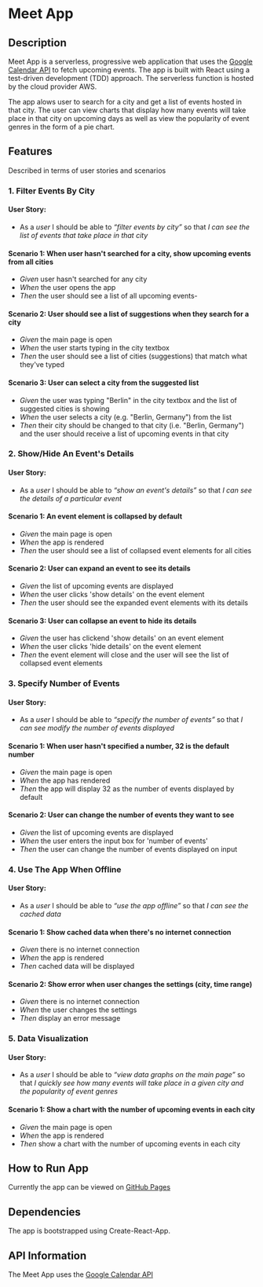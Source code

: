 # Meet App

## Description

Meet App is a serverless, progressive web application that uses the [Google Calendar API](https://developers.google.com/calendar) to fetch upcoming events. The app is built with React using a test-driven development (TDD) approach. The serverless function is hosted by the cloud provider AWS.

The app alows user to search for a city and get a list of events hosted in that city. The user can view charts that display how many events will take place in that city on upcoming days as well as view the popularity of event genres in the form of a pie chart.

## Features

Described in terms of user stories and scenarios

### 1. Filter Events By City

#### User Story:

- As a _user_ I should be able to _“filter events by city”_ so that _I can see the list of events that take place in that city_

#### Scenario 1: When user hasn't searched for a city, show upcoming events from all cities

- _Given_ user hasn't searched for any city
- _When_ the user opens the app
- _Then_ the user should see a list of all upcoming events-

#### Scenario 2: User should see a list of suggestions when they search for a city

- _Given_ the main page is open
- _When_ the user starts typing in the city textbox
- _Then_ the user should see a list of cities (suggestions) that match what they've typed

#### Scenario 3: User can select a city from the suggested list

- _Given_ the user was typing "Berlin" in the city textbox and the list of suggested cities is showing
- _When_ the user selects a city (e.g. "Berlin, Germany") from the list
- _Then_ their city should be changed to that city (i.e. "Berlin, Germany") and the user should receive a list of upcoming events in that city

### 2. Show/Hide An Event's Details

#### User Story:

- As a _user_ I should be able to _“show an event's details”_ so that _I can see the details of a particular event_

#### Scenario 1: An event element is collapsed by default

- _Given_ the main page is open
- _When_ the app is rendered
- _Then_ the user should see a list of collapsed event elements for all cities

#### Scenario 2: User can expand an event to see its details

- _Given_ the list of upcoming events are displayed
- _When_ the user clicks 'show details' on the event element
- _Then_ the user should see the expanded event elements with its details

#### Scenario 3: User can collapse an event to hide its details

- _Given_ the user has clickend 'show details' on an event element
- _When_ the user clicks 'hide details' on the event element
- _Then_ the event element will close and the user will see the list of collapsed event elements

### 3. Specify Number of Events

#### User Story:

- As a _user_ I should be able to _“specify the number of events”_ so that _I can see modify the number of events displayed_

#### Scenario 1: When user hasn't specified a number, 32 is the default number

- _Given_ the main page is open
- _When_ the app has rendered
- _Then_ the app will display 32 as the number of events displayed by default

#### Scenario 2: User can change the number of events they want to see

- _Given_ the list of upcoming events are displayed
- _When_ the user enters the input box for 'number of events'
- _Then_ the user can change the number of events displayed on input

### 4. Use The App When Offline

#### User Story:

- As a _user_ I should be able to _“use the app offline”_ so that _I can see the cached data_

#### Scenario 1: Show cached data when there's no internet connection

- _Given_ there is no internet connection
- _When_ the app is rendered
- _Then_ cached data will be displayed

#### Scenario 2: Show error when user changes the settings (city, time range)

- _Given_ there is no internet connection
- _When_ the user changes the settings
- _Then_ display an error message

### 5. Data Visualization

#### User Story:

- As a _user_ I should be able to _“view data graphs on the main page”_ so that _I quickly see how many events will take place in a given city and the popularity of event genres_

#### Scenario 1: Show a chart with the number of upcoming events in each city

- _Given_ the main page is open
- _When_ the app is rendered
- _Then_ show a chart with the number of upcoming events in each city

## How to Run App

Currently the app can be viewed on [GitHub Pages](https://mdillemuth.github.io/meet-app/)

## Dependencies

The app is bootstrapped using Create-React-App.

## API Information

The Meet App uses the [Google Calendar API](https://developers.google.com/calendar)
